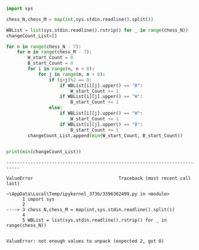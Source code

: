 ```python
import sys

chess_N,chess_M = map(int,sys.stdin.readline().split())

WBList = list(sys.stdin.readline().rstrip() for _ in range(chess_N))
changeCount_List=[]

for n in range(chess_N - 7):
    for m in range(chess_M - 7):
        W_start_Count = 0
        B_start_Count = 0
        for i in range(n, n + 8):
            for j in range(m, m + 8):
                if (i+j)%2 == 0:
                    if WBList[i][j].upper() == "B":
                        W_start_Count += 1
                    if WBList[i][j].upper() == "W":
                        B_start_Count += 1
                else:
                    if WBList[i][j].upper() == "W":
                        W_start_Count += 1
                    if WBList[i][j].upper() == "B":
                        B_start_Count += 1
        changeCount_List.append(min(W_start_Count, B_start_Count))
      

print(min(changeCount_List))
```


    ---------------------------------------------------------------------------

    ValueError                                Traceback (most recent call last)

    ~\AppData\Local\Temp/ipykernel_3736/3396302499.py in <module>
          1 import sys
          2 
    ----> 3 chess_N,chess_M = map(int,sys.stdin.readline().split())
          4 
          5 WBList = list(sys.stdin.readline().rstrip() for _ in range(chess_N))
    

    ValueError: not enough values to unpack (expected 2, got 0)

